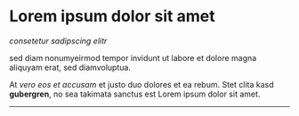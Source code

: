 # Lorem ipsum dolor sit amet

_consetetur sadipscing elitr_

sed diam nonumyeirmod tempor invidunt ut labore et dolore magna aliquyam erat, sed diamvoluptua.  

At _vero eos et accusam_ et justo duo dolores et ea rebum. Stet clita kasd **gubergren**, no sea takimata sanctus est Lorem ipsum dolor sit amet.

----